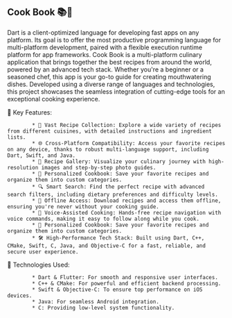 ## Cook Book 📚🍳
Dart is a client-optimized language for developing fast apps on any platform. Its goal is to offer the most productive programming language for multi-platform development, 
paired with a flexible execution runtime platform for app frameworks. Cook Book is a multi-platform culinary application that brings together the best recipes from around the world, 
powered by an advanced tech stack. Whether you're a beginner or a seasoned chef, this app is your go-to guide for creating mouthwatering dishes. Developed using a diverse range of 
languages and technologies, this project showcases the seamless integration of cutting-edge tools for an exceptional cooking experience.

🌟 Key Features: 

            * 🍲 Vast Recipe Collection: Explore a wide variety of recipes from different cuisines, with detailed instructions and ingredient lists.
            * 🌐 Cross-Platform Compatibility: Access your favorite recipes on any device, thanks to robust multi-language support, including Dart, Swift, and Java.
            * 📸 Recipe Gallery: Visualize your culinary journey with high-resolution images and step-by-step photo guides.
            * 📖 Personalized Cookbook: Save your favorite recipes and organize them into custom categories.
            * 🔍 Smart Search: Find the perfect recipe with advanced search filters, including dietary preferences and difficulty levels.
            * 📱 Offline Access: Download recipes and access them offline, ensuring you're never without your cooking guide.
            * 📢 Voice-Assisted Cooking: Hands-free recipe navigation with voice commands, making it easy to follow along while you cook.
            * 📖 Personalized Cookbook: Save your favorite recipes and organize them into custom categories.
            * 🛠️ High-Performance Tech Stack: Built using Dart, C++, CMake, Swift, C, Java, and Objective-C for a fast, reliable, and secure user experience.

🚀 Technologies Used:

            * Dart & Flutter: For smooth and responsive user interfaces.
            * C++ & CMake: For powerful and efficient backend processing.
            * Swift & Objective-C: To ensure top performance on iOS devices.
            * Java: For seamless Android integration.
            * C: Providing low-level system functionality.

           

            





